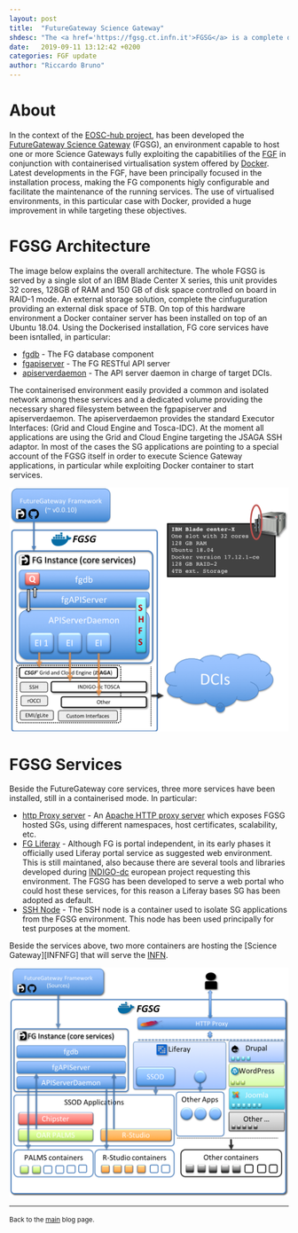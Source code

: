 ```yaml
---
layout: post
title:  "FutureGateway Science Gateway"
shdesc: "The <a href='https://fgsg.ct.infn.it'>FGSG</a> is a complete dockerised environment to serve <a href='https://github.com/FutureGatewayFramework'>FGF</a> based Science Gateways."
date:   2019-09-11 13:12:42 +0200
categories: FGF update
author: "Riccardo Bruno"
---
```


# About
In the context of the [EOSC-hub project][EOSCHUB], has been developed the [FutureGateway Science Gateway][FGSG] (FGSG), an environment capable to host one or more Science Gateways fully exploiting the capabitilies of the [FGF][FGF] in conjunction with containerised virtualisation system offered by [Docker][DOCKER].
Latest developments in the FGF, have been principally focused in the installation process, making the FG components higly configurable and facilitate the maintenance of the running services. The use of virtualised environments, in this particular case with Docker, provided a huge improvement in while targeting these objectives.

# FGSG Architecture
The image below explains the overall architecture. The whole FGSG is served by a single slot of an IBM Blade Center X series, this unit provides 32 cores, 128GB of RAM and 150 GB of disk space controlled on board in RAID-1 mode. An external storage solution, complete the cinfuguration providing an external disk space of 5TB.
On top of this hardware environment a Docker container server has been installed on top of an Ubuntu 18.04. Using the Dockerised installation, FG core services have been isntalled, in particular:

* [fgdb][DKR-FGDB] - The FG database component
* [fgapiserver][DKR-FGAPISRV] - The FG RESTful API server
* [apiserverdaemon][DKR-APISRVDMN] - The API server daemon in charge of target DCIs.

The containerised environment easily provided a common and isolated network among these services and a dedicated volume providing the necessary shared filesystem between the fgpapiserver and apiserverdaemon.
The apiserverdaemon provides the standard Executor Interfaces: (Grid and Cloud Engine and Tosca-IDC). At the moment all applications are using the Grid and Cloud Engine targeting the JSAGA SSH adaptor. In most of the cases the SG applications are pointing to a special account of the FGSG itself in order to execute Science Gateway applications, in particular while exploiting Docker container to start services.

![FGSG](/images/FGSG_arch.png)

# FGSG Services
Beside the FutureGateway core services, three more services have been installed, still in a containerised mode. In particular:

* [http Proxy server][DKR-HTTPD] - An [Apache HTTP proxy server](https://httpd.apache.org/docs/2.4/howto/reverse_proxy.html) which exposes FGSG hosted SGs, using different namespaces, host certificates, scalability, etc.
* [FG Liferay][DKR-LIFERAY] - Although FG is portal independent, in its early phases it officially used Liferay portal service as suggested web environment. This is still maintaned, also because there are several tools and libraries developed during [INDIGO-dc][INDIGO-DC] european project requesting this environment. The FGSG has been developed to serve a web portal who could host these services, for this reason a Liferay bases SG has been adopted as default.
* [SSH Node][DKR-SSHNODE] - The SSH node is a container used to isolate SG applications from the FGSG environment. This node has been used principally for test purposes at the moment.

Beside the services above, two more containers are hosting the [Science Gateway][INFNFG] that will serve the [INFN][INFN].

![FGSG](/images/FGSG_complete.png)

<hr>
<p><small>Back to the <a href="/blog/">main</a> blog page.</small></p>

[FGF]: https://github.com/FutureGatewayFramework
[FGSG]: https://fgsg.ct.infn.it
[DOCKER]: https://www.docker.com
[EOSCHUB]: https://www.eosc-hub.eu
[DKR-FGDB]: https://cloud.docker.com/u/futuregateway/repository/docker/futuregateway/fgdb
[DKR-FGAPISRV]: https://cloud.docker.com/u/futuregateway/repository/docker/futuregateway/fgapiserver
[DKR-APISRVDMN]: https://cloud.docker.com/u/futuregateway/repository/docker/futuregateway/apiserverdaemon
[DKR-LIFERAY]: https://cloud.docker.com/u/futuregateway/repository/docker/futuregateway/apiserverdaemon
[DKR-HTTPD]: https://cloud.docker.com/u/futuregateway/repository/docker/futuregateway/fghttpd
[DKR-SSHNODE]: https://cloud.docker.com/u/futuregateway/repository/docker/futuregateway/sshnode
[INDIGO-DC]: https://www.indigo-datacloud.eu
[INFNSG]: https://fgsg.ct.infn.it/infnsg/index.php/en/
[INFN]: http://home.infn.it/it/